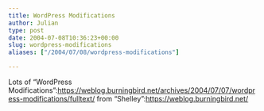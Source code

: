 ```yaml
---
title: WordPress Modifications
author: Julian
type: post
date: 2004-07-08T10:36:23+00:00
slug: wordpress-modifications 
aliases: ["/2004/07/08/wordpress-modifications"]

---
```

Lots of &#8220;WordPress Modifications&#8221;:https://weblog.burningbird.net/archives/2004/07/07/wordpress-modifications/fulltext/ from &#8220;Shelley&#8221;:https://weblog.burningbird.net/